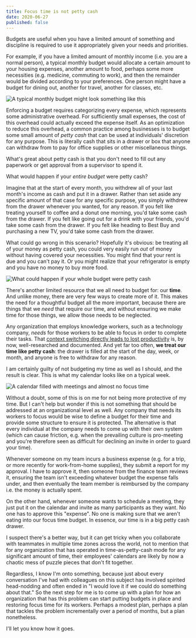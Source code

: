```yaml
---
title: Focus time is not petty cash
date: 2020-06-27
published: false
---
```


Budgets are useful when you have a limited amount of something and discipline
is required to use it appropriately given your needs and priorities.

For example, if you have a limited amount of monthly income (i.e. you are a
normal person), a typical monthly budget would allocate a certain amount to
your housing expenses, another amount to food, perhaps some more necessities
(e.g. medicine, commuting to work), and then the remainder would be divided
according to your preferences. One person might have a budget for dining out,
another for travel, another for classes, etc.

![A typical monthly budget might look something like this](/images/typical-monthly-budget.png)

Enforcing a budget requires categorizing every expense, which represents some
administrative overhead. For sufficiently small expenses, the cost of this
overhead could actually exceed the expense itself. As an optimization to reduce
this overhead, a common practice among businesses is to budget some small
amount of _petty cash_ that can be used at individuals' discretion for any
purpose. This is literally cash that sits in a drawer or box that anyone can
withdraw from to pay for office supplies or other miscellaneous things.

What's great about petty cash is that you don't need to fill out any paperwork
or get approval from a supervisor to spend it.

What would happen if your *entire budget* were petty cash?

Imagine that at the start of every month, you withdrew all of your last month's
income as cash and put it in a drawer. Rather than set aside any specific
amount of that case for any specific purpose, you simply withdrew from the
drawer whenever you wanted, for any reason. If you felt like treating yourself
to coffee and a donut one morning, you'd take some cash from the drawer. If you
felt like going out for a drink with your friends, you'd take some cash from
the drawer. If you felt like heading to Best Buy and purchasing a new TV, you'd
take some cash from the drawer.

What could go wrong in this scenario? Hopefully it's obvious: be treating all
of your money as petty cash, you could very easily run _out_ of money without
having covered your necessities. You might find that your rent is due and you
can't pay it. Or you might realize that your refrigerator is empty and you have
no money to buy more food.

![What could happen if your whole budget were petty cash](/images/spending-without-budget.png)

There's another limited resource that we all need to budget for: our **time**.
And unlike money, there are very few ways to create more of it. This makes the
need for a thoughtful budget all the more important, because there are things
that we *need* that require our time, and without ensuring we make time for
those things, we allow those needs to be neglected.

Any organization that employs knowledge workers, such as a technology company,
*needs* for those workers to be able to focus in order to complete their tasks.
That [context switching directly leads to lost productivity][1] is, by now,
well-researched and documented. And yet far too often, **we treat our time like
petty cash**: the drawer is filled at the start of the day, week, or month, and
anyone is free to withdraw for any reason.

I am certainly guilty of not budgeting my time as well as I should, and the
result is clear. This is what my calendar looks like on a typical week.

![A calendar filled with meetings and almost no focus time](/images/typical-week.png)

Without a doubt, some of this is on me for not being more protective of my
time. But I can't help but wonder if this is not something that should be
addressed at an organizational level as well. Any company that needs its
workers to focus would be wise to define a budget for their time and provide
some structure to ensure it is protected. The alternative is that every
individual at the company needs to come up with their own system (which can
cause friction, e.g. when the prevailing culture is pro-meeting and you're
therefore seen as difficult for declining an invite in order to guard your
time).

Whenever someone on my team incurs a business expense (e.g. for a trip, or more
recently for work-from-home supplies), they submit a report for my approval. I
have to approve it, then someone from the finance team reviews it, ensuring the
team isn't exceeding whatever budget the expense falls under, and then
eventually the team member is reimbursed by the company i.e. the money is
actually spent.

On the other hand, whenever someone wants to schedule a meeting, they just put
it on the calendar and invite as many participants as they want. No one has to
approve this "expense". No one is making sure that we aren't eating into our
focus time budget. In essence, our time is in a big petty cash drawer.

I suspect there's a better way, but it can get tricky when you collaborate with
teammates in multiple time zones across the world, not to mention that for any
organization that has operated in time-as-petty-cash mode for any significant
amount of time, their employees' calendars are likely by now a chaotic mess of
puzzle pieces that don't fit together.

Regardless, I know I'm onto something, because just about every conversation
I've had with colleagues on this subject has involved spirited head-nodding and
often ended in "I would love it if we could do something about that." So the
next step for me is to come up with a plan for how an organization that has
this problem can start putting budgets in place and restoring focus time for
its workers. Perhaps a modest plan, perhaps a plan that tackles the problem
incrementally over a period of months, but a plan nonetheless.

I'll let you know how it goes.

[1]: https://www.apa.org/research/action/multitask
